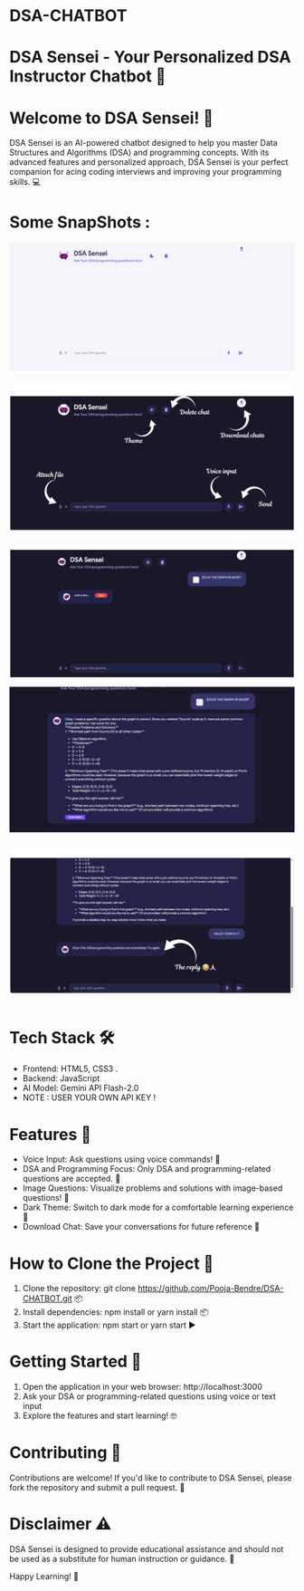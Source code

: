 # DSA-CHATBOT

# DSA Sensei - Your Personalized DSA Instructor Chatbot 🤖

# Welcome to DSA Sensei! 👋

DSA Sensei is an AI-powered chatbot designed to help you master Data Structures and Algorithms (DSA) and programming concepts. With its advanced features and personalized approach, DSA Sensei is your perfect companion for acing coding interviews and improving your programming skills. 💻

# Some SnapShots : 

![image alt](https://github.com/Pooja-Bendre/DSA-CHATBOT/blob/dcde7c3bf1f607eb39e027997c02954fb3019065/1.jpg)

![image alt](https://github.com/Pooja-Bendre/DSA-CHATBOT/blob/dcde7c3bf1f607eb39e027997c02954fb3019065/2.jpg)

![image alt](https://github.com/Pooja-Bendre/DSA-CHATBOT/blob/dcde7c3bf1f607eb39e027997c02954fb3019065/3.jpg)

![image alt](https://github.com/Pooja-Bendre/DSA-CHATBOT/blob/dcde7c3bf1f607eb39e027997c02954fb3019065/4.jpg)

![image alt](https://github.com/Pooja-Bendre/DSA-CHATBOT/blob/dcde7c3bf1f607eb39e027997c02954fb3019065/5.jpg)



# Tech Stack 🛠

- Frontend: HTML5, CSS3 .
- Backend: JavaScript
- AI Model: Gemini API Flash-2.0
- NOTE : USER YOUR OWN API KEY !

# Features 🎉

- Voice Input: Ask questions using voice commands! 🎤
- DSA and Programming Focus: Only DSA and programming-related questions are accepted. 🤔
- Image Questions: Visualize problems and solutions with image-based questions! 📸
- Dark Theme: Switch to dark mode for a comfortable learning experience 🌃
- Download Chat: Save your conversations for future reference 📁

# How to Clone the Project 🤔

1. Clone the repository: git clone https://github.com/Pooja-Bendre/DSA-CHATBOT.git 📦
2. Install dependencies: npm install or yarn install 📦
3. Start the application: npm start or yarn start ▶

# Getting Started 🚀

1. Open the application in your web browser: http://localhost:3000
2. Ask your DSA or programming-related questions using voice or text input
3. Explore the features and start learning! 🤓

# Contributing 🤝

Contributions are welcome! If you'd like to contribute to DSA Sensei, please fork the repository and submit a pull request. 🙏

# Disclaimer ⚠

DSA Sensei is designed to provide educational assistance and should not be used as a substitute for human instruction or guidance. 🤔

Happy Learning! 🎉
